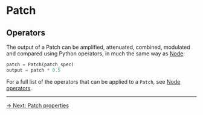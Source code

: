 # Patch

## Operators

The output of a Patch can be amplified, attenuated, combined, modulated and compared using Python operators, in much the same way as [Node](/node/operators):

```python
patch = Patch(patch_spec)
output = patch * 0.5
```

For a full list of the operators that can be applied to a `Patch`, see [Node operators](/node/operators).

---

[→ Next: Patch properties](/patch/properties)